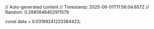 // Auto-generated content
// Timestamp: 2025-06-01T11:56:04.657Z
// Random: 0.2885646402911579

const data = 0.03169241233384423;